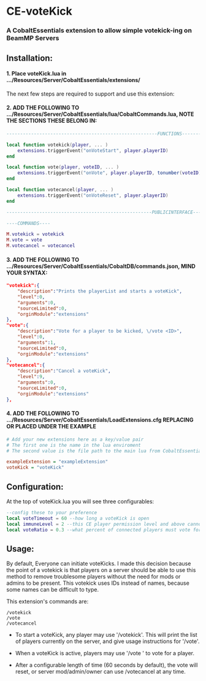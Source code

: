 # CE-voteKick

### A CobaltEssentials extension to allow simple votekick-ing on BeamMP Servers

## Installation:

#### 1. Place voteKick.lua in .../Resources/Server/CobaltEssentials/extensions/

The next few steps are required to support and use this extension:

#### 2. ADD THE FOLLOWING TO .../Resources/Server/CobaltEssentials/lua/CobaltCommands.lua, NOTE THE SECTIONS THESE BELONG IN:

```lua
-------------------------------------------------------FUNCTIONS--------------------------------------------------------

local function votekick(player, ... )
	extensions.triggerEvent("onVoteStart", player.playerID)
end

local function vote(player, voteID, ... )
	extensions.triggerEvent("onVote", player.playerID, tonumber(voteID))
end

local function votecancel(player, ... )
	extensions.triggerEvent("onVoteReset", player.playerID)
end

-----------------------------------------------------PUBLICINTERFACE-----------------------------------------------------

----COMMANDS----

M.votekick = votekick
M.vote = vote
M.votecancel = votecancel
```

#### 3. ADD THE FOLLOWING TO .../Resources/Server/CobaltEssentials/CobaltDB/commands.json, MIND YOUR SYNTAX:

```json
"votekick":{	
	"description":"Prints the playerList and starts a voteKick",
	"level":0,
	"arguments":0,
	"sourceLimited":0,
	"orginModule":"extensions"
},
"vote":{	
	"description":"Vote for a player to be kicked, \/vote <ID>",
	"level":0,
	"arguments":1,
	"sourceLimited":0,
	"orginModule":"extensions"
},
"votecancel":{	
	"description":"Cancel a voteKick",
	"level":9,
	"arguments":0,
	"sourceLimited":0,
	"orginModule":"extensions"
},
```

#### 4. ADD THE FOLLOWING TO .../Resources/Server/CobaltEssentials/LoadExtensions.cfg REPLACING OR PLACED UNDER THE EXAMPLE

```cfg
# Add your new extensions here as a key/value pair
# The first one is the name in the lua enviroment
# The second value is the file path to the main lua from CobaltEssentials/extensions

exampleExtension = "exampleExtension"
voteKick = "voteKick"
```

## Configuration:
At the top of voteKick.lua you will see three configurables:

```lua
--config these to your preference
local voteTimeout = 60 --how long a voteKick is open
local immuneLevel = 2 --this CE player permission level and above cannot be voted for
local voteRatio = 0.3 --what percent of connected players must vote for a candidate for them to be kicked
```

## Usage:

By default, Everyone can initiate voteKicks. I made this decision because the point of a votekick is that players on a server should be able to use this method to remove troublesome players without the need for mods or admins to be present. This votekick uses IDs instead of names, because some names can be difficult to type.

This extension's commands are:
```
/votekick
/vote
/votecancel
```

* To start a voteKick, any player may use '/votekick'. This will print the list of players currently on the server, and give usage instructions for '/vote'.

* When a voteKick is active, players may use '/vote <playerID>' to vote for a player.

* After a configurable length of time (60 seconds by default), the vote will reset, or server mod/admin/owner can use /votecancel at any time.
